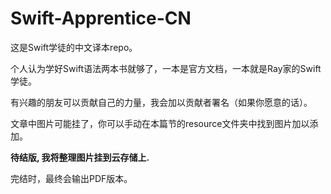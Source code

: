 # Swift-Apprentice-CN

这是Swift学徒的中文译本repo。

个人认为学好Swift语法两本书就够了，一本是官方文档，一本就是Ray家的Swift学徒。

有兴趣的朋友可以贡献自己的力量，我会加以贡献者署名（如果你愿意的话）。

文章中图片可能挂了，你可以手动在本篇节的resource文件夹中找到图片加以添加。

**待结版, 我将整理图片挂到云存储上.**

完结时，最终会输出PDF版本。

